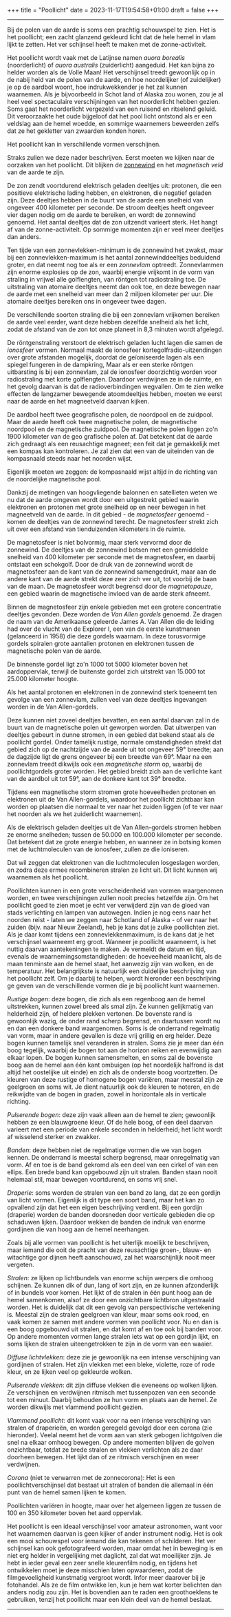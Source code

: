+++
title = "Poollicht"
date = 2023-11-17T19:54:58+01:00
draft = false
+++

---
Bij de polen van de aarde is soms een prachtig schouwspel te zien. Het
is het poollicht; een zacht glanzend gekleurd licht dat de hele hemel in
vlam lijkt te zetten. Het ver schijnsel heeft te maken met de
zonne-activiteit.

Het poollicht wordt vaak met de Latijnse namen *auora borealis*
(noorderlicht) of *auora australis* (zuiderlicht) aangeduid. Het kan
bijna zo helder worden als de Volle Maan! Het verschijnsel treedt
gewoonlijk op in de nabij heid van de polen van de aarde, en hoe
noordelijker (of zuidelijker) je op de aardbol woont, hoe
indrukwekkender je het zal kunnen waarnemen. Als je bijvoorbeeld in
Schot land of Alaska zou wonen, zou je al heel veel spectaculaire
verschijningen van het noorderlicht hebben gezien. Soms gaat het
noorderlicht vergezeld van een ruisend en ritselend geluid. Dit
veroorzaakte het oude bijgeloof dat het pool licht ontstond als er een
veldslag aan de hemel woedde, en sommige waarnemers beweerden zelfs dat
ze het gekletter van zwaarden konden horen.

Het poollicht kan in verschillende vormen verschijnen.

Straks zullen we deze nader beschrijven. Eerst moeten we kijken naar de
oorzaken van het poollicht. Dit blijken de
[zonnewind](/encyclopedie/zonnewind) en het *magnetisch veld* van de aarde
te zijn.

De zon zendt voortdurend elektrisch geladen deeltjes uit: protonen, die
een positieve elektrische lading hebben, en elektronen, die negatief
geladen zijn. Deze deeltjes hebben in de buurt van de aarde een snelheid
van ongeveer 400 kilometer per seconde. De stroom deeltjes heeft
ongeveer vier dagen nodig om de aarde te bereiken, en wordt de zonnewind
genoemd. Het aantal deeltjes dat de zon uitzendt varieert sterk. Het
hangt af van de zonne-activiteit. Op sommige momenten zijn er veel meer
deeltjes dan anders.

Ten tijde van een zonnevlekken-minimum is de zonnewind het zwakst, maar
bij een zonnevlekken-maximum is het aantal zonnewinddeeltjes beduidend
groter, en dat neemt nog toe als er een *zonnevlam* optreedt.
Zonnevlammen zijn enorme explosies op de zon, waarbij energie vrijkomt
in de vorm van straling in vrijwel alle golflengten, van röntgen tot
radiostraling toe. De uitstraling van atomaire deeltjes neemt dan ook
toe, en deze bewegen naar de aarde met een snelheid van meer dan 2
miljoen kilometer per uur. Die atomaire deeltjes bereiken ons in
ongeveer twee dagen.

De verschillende soorten straling die bij een zonnevlam vrijkomen
bereiken de aarde veel eerder, want deze hebben dezelfde snelheid als
het licht, zodat de afstand van de zon tot onze planeet in 8,3 minuten
wordt afgelegd.

De röntgenstraling verstoort de elektrisch geladen lucht lagen die samen
de *ionosfeer* vormen. Normaal maakt de ionosfeer
kortegolfradio-uitzendingen over grote afstanden mogelijk, doordat de
geïoniseerde lagen als een spiegel fungeren in de dampkring, Maar als er
een sterke röntgen uitbarsting is bij een zonnevlam, zal de ionosfeer
doorzichtig worden voor radiostraling met korte golflengten. Daardoor
verdwijnen ze in de ruimte, en het gevolg daarvan is dat de
radioverbindingen wegvallen. Om te zien welke effecten de langzamer
bewegende atoomdeeltjes hebben, moeten we eerst naar de aarde en het
magneetveld daarvan kijken.

De aardbol heeft twee geografische polen, de noordpool en de zuidpool.
Maar de aarde heeft ook twee magnetische polen, de magnetische noordpool
en de magnetische zuidpool. De magnetische polen liggen zo\'n 1900
kilometer van de geo grafische polen af. Dat betekent dat de aarde zich
gedraagt als een reusachtige magneet; een feit dat je gemakkelijk met
een kompas kan kontroleren. Je zal zien dat een van de uiteinden van de
kompasnaald steeds naar het noorden wijst.

Eigenlijk moeten we zeggen: de kompasnaald wijst altijd in de richting
van de noordelijke magnetische pool.

Dankzij de metingen van hoogvliegende balonnen en satellieten weten we
nu dat de aarde omgeven wordt door een uitgestrekt gebied waarin
elektronen en protonen met grote snelheid op en neer bewegen in het
magneetveld van de aarde. In dit gebied - de *magnetosfeer* genoemd -
komen de deeltjes van de zonnewind terecht. De magnetosfeer strekt zich
uit over een afstand van tienduizenden kilometers in de ruimte.

De magnetosfeer is niet bolvormig, maar sterk vervormd door de
zonnewind. De deeltjes van de zonnewind botsen met een gemiddelde
snelheid van 400 kilometer per seconde met de magnetosfeer, en daarbij
ontstaat een schokgolf. Door de druk van de zonnewind wordt de
magnetosfeer aan de kant van de zonnewind samengedrukt, maar aan de
andere kant van de aarde strekt deze zeer zich ver uit, tot voorbij de
baan van de maan. De magnetosfeer wordt begrensd door de *magnetopauze*,
een gebied waarin de magnetische invloed van de aarde sterk afneemt.

Binnen de magnetosfeer zijn enkele gebieden met een grotere concentratie
deeltjes gevonden. Deze worden de *Van Allen gordels* genoemd. Ze dragen
de naam van de Amerikaanse geleerde James A. Van Allen die de leiding
had over de vlucht van de Explorer I, een van de eerste kunstmanen
(gelanceerd in 1958) die deze gordels waarnam. In deze torusvormige
gordels spiralen grote aantallen protonen en elektronen tussen de
magnetische polen van de aarde.

De binnenste gordel ligt zo\'n 1000 tot 5000 kilometer boven het
aardoppervlak, terwijl de buitenste gordel zich uitstrekt van 15.000 tot
25.000 kilometer hoogte.

Als het aantal protonen en elektronen in de zonnewind sterk toeneemt ten
gevolge van een zonnevlam, zullen veel van deze deeltjes ingevangen
worden in de Van Allen-gordels.

Deze kunnen niet zoveel deeltjes bevatten, en een aantal daarvan zal in
de buurt van de magnetische polen uit geworpen worden. Dat uitwerpen van
deeltjes gebeurt in dunne stromen, in een gebied dat bekend staat als de
poollicht gordel. Onder tamelijk rustige, normale omstandigheden strekt
dat gebied zich op de nachtzijde van de aarde uit tot ongeveer 59°
breedte; aan de dagzijde ligt de grens ongeveer bij een breedte van 69°.
Maar na een zonnevlam treedt dikwijls ook een *magnetische storm* op,
waarbij de poollichtgordels groter worden. Het gebied breidt zich aan de
verlichte kant van de aardbol uit tot 59°, aan de donkere kant tot 39°
breedte.

Tijdens een magnetische storm stromen grote hoeveelheden protonen en
elektronen uit de Van Allen-gordels, waardoor het poollicht zichtbaar
kan worden op plaatsen die normaal te ver naar het zuiden liggen (of te
ver naar het noorden als we het zuiderlicht waarnemen).

Als de elektrisch geladen deeltjes uit de Van Allen-gordels stromen
hebben ze enorme snelheden; tussen de 50.000 en 100.000 kilometer per
seconde. Dat betekent dat ze grote energie hebben, en wanneer ze in
botsing komen met de luchtmoleculen van de ionosfeer, zullen ze die
ioniseren.

Dat wil zeggen dat elektronen van die luchtmoleculen losgeslagen worden,
en zodra deze ermee recombineren stralen ze licht uit. Dit licht kunnen
wij waarnemen als het poollicht.

Poollichten kunnen in een grote verscheidenheid van vormen waargenomen
worden, en twee verschijningen zullen nooit precies hetzelfde zijn. Om
het poollicht goed te zien moet je echt ver verwijderd zijn van de gloed
van stads verlichting en lampen van autowegen. Indien je nog eens naar
het noorden reist - laten we zeggen naar Schotland of Alaska - of ver
naar het zuiden (bijv. naar Nieuw Zeeland), heb je kans dat je zulke
poollichten ziet. Als je daar komt tijdens een zonnevlekkenmaximum, is
de kans dat je het verschijnsel waarneemt erg groot. Wanneer je
poollicht waarneemt, is het nuttig daarvan aantekeningen te maken. Je
vermeldt de datum en tijd, evenals de waarnemingsomstandigheden: de
hoeveelheid maanlicht, als de maan tenminste aan de hemel staat, het
aanwezig zijn van wolken, en de temperatuur. Het belangrijkste is
natuurlijk een duidelijke beschrijving van het poollicht zelf. Om je
daarbij te helpen, wordt hieronder een beschrijving ge geven van de
verschillende vormen die je bij poollicht kunt waarnemen.

*Rustige bogen*: deze bogen, die zich als een regenboog aan de hemel
uitstrekken, kunnen zowel breed als smal zijn. Ze kunnen gelijkmatig van
helderheid zijn, of heldere plekken vertonen. De bovenste rand is
gewoonlijk wazig, de onder rand scherp begrensd, en daartussen wordt nu
en dan een donkere band waargenomen. Soms is de onderrand regelmatig van
vorm, maar in andere gevallen is deze vrij grillig en erg helder. Deze
bogen kunnen tamelijk snel veranderen in stralen. Soms zie je meer dan
één boog tegelijk, waarbij de bogen tot aan de horizon reiken en
evenwijdig aan elkaar lopen. De bogen kunnen samensmelten, en soms zal
de bovenste boog aan de hemel aan één kant ombuigen (op het noordelijk
halfrond is dat altijd het oostelijke uit einde) en zich als de onderste
boog voortzetten. De kleuren van deze rustige of homogene bogen
variëren, maar meestal zijn ze geelgroen en soms wit. Je dient
natuurlijk ook de kleuren te noteren, en de reikwijdte van de bogen in
graden, zowel in horizontale als in verticale richting.

*Pulserende bogen*: deze zijn vaak alleen aan de hemel te zien;
gewoonlijk hebben ze een blauwgroene kleur. Of de hele boog, of een deel
daarvan varieert met een periode van enkele seconden in helderheid; het
licht wordt af wisselend sterker en zwakker.

*Banden*: deze hebben niet de regelmatige vormen die we van bogen
kennen. De onderrand is meestal scherp begrensd, maar onregelmatig van
vorm. Af en toe is de band gekromd als een deel van een cirkel of van
een ellips. Een brede band kan opgebouwd zijn uit stralen. Banden staan
nooit helemaal stil, maar bewegen voortdurend, en soms vrij snel.

*Draperie*: soms worden de stralen van een band zo lang, dat ze een
gordijn van licht vormen. Eigenlijk is dit type een soort band, maar het
kan zo opvallend zijn dat het een eigen beschrijving verdient. Bij een
gordijn (draperie) worden de banden doorsneden door verticale gebieden
die op schaduwen lijken. Daardoor wekken de banden de indruk van enorme
gordijnen die van hoog aan de hemel neerhangen.

Zoals bij alle vormen van poollicht is het uiterlijk moeilijk te
beschrijven, maar iemand die ooit de pracht van deze reusachtige groen-,
blauw- en witachtige gor dijnen heeft aanschouwd, zal het waarschijnlijk
nooit meer vergeten.

*Stralen*: ze lijken op lichtbundels van enorme schijn werpers die
omhoog schijnen. Ze kunnen dik of dun, lang of kort zijn, en ze kunnen
afzonderlijk of in bundels voor komen. Het lijkt of de stralen in één
punt hoog aan de hemel samenkomen, alsof ze door een onzichtbare
lichtbron uitgestraald worden. Het is duidelijk dat dit een gevolg van
perspectivische vertekening is. Meestal zijn de stralen geelgroen van
kleur, maar soms ook rood, en vaak komen ze samen met andere vormen van
poollicht voor. Nu en dan is een boog opgebouwd uit stralen, en dat komt
af en toe ook bij banden voor. Op andere momenten vormen lange stralen
iets wat op een gordijn lijkt, en soms lijken de stralen uiteengetrokken
te zijn in de vorm van een waaier.

*Diffuse lichtvlekken*: deze zie je gewoonlijk na een intense
verschijning van gordijnen of stralen. Het zijn vlekken met een bleke,
violette, roze of rode kleur, en ze lijken veel op gekleurde wolken.

*Pulserende vlekken*: dit zijn diffuse vlekken die eveneens op wolken
lijken. Ze verschijnen en verdwijnen ritmisch met tussenpozen van een
seconde tot een minuut. Daarbij behouden ze hun vorm en plaats aan de
hemel. Ze worden dikwijls met vlammend poollicht gezien.

*Vlammend poollicht*: dit komt vaak voor na een intense verschijning van
stralen of draperieën, en worden geregeld gevolgd door een corona (zie
hieronder). Veelal neemt het de vorm aan van sterk gebogen lichtgolven
die snel na elkaar omhoog bewegen. Op andere momenten blijven de golven
onzichtbaar, totdat ze brede stralen en vlekken verlichten als ze daar
doorheen bewegen. Het lijkt dan of ze ritmisch verschijnen en weer
verdwijnen.

*Corona* (niet te verwarren met de zonnecorona): Het is een
poollichtverschijnsel dat bestaat uit stralen of banden die allemaal in
één punt van de hemel samen lijken te komen.

Poollichten variëren in hoogte, maar over het algemeen liggen ze tussen
de 100 en 350 kilometer boven het aard oppervlak.

Het poollicht is een ideaal verschijnsel voor amateur astronomen, want
voor het waarnemen daarvan is geen kijker of ander instrument nodig. Het
is ook een mooi schouwspel voor iemand die kan tekenen of schilderen.
Het ver schijnsel kan ook gefotografeerd worden, maar omdat het in
beweging is en niet erg helder in vergelijking met daglicht, zal dat wat
moeilijker zijn. Je hebt in ieder geval een zeer snelle kleurenfilm
nodig, en tijdens het ontwikkelen moet je deze misschien laten
opwaarderen, zodat de filmgevoeligheid kunstmatig vergroot wordt. Infor
meer daarover bij je fotohandel. Als ze de film ontwikke len, kun je hem
wat korter belichten dan anders nodig zou zijn. Het is bovendien aan te
raden een groothoeklens te gebruiken, tenzij het poollicht maar een
klein deel van de hemel beslaat.

---
